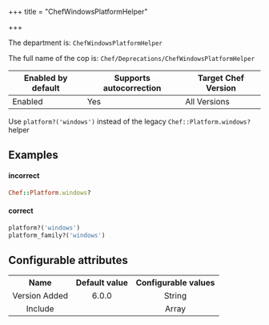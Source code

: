 +++
title = "ChefWindowsPlatformHelper"

+++

<!-- This content is automatically generated. See https://github.com/chef/chef-web-docs/blob/main/generated/README.md -->

The department is: `ChefWindowsPlatformHelper`

The full name of the cop is: `Chef/Deprecations/ChefWindowsPlatformHelper`

| Enabled by default | Supports autocorrection | Target Chef Version |
| --- | --- | --- |
| Enabled | Yes | All Versions |

Use `platform?('windows')` instead of the legacy `Chef::Platform.windows?` helper

## Examples


#### incorrect

```ruby
Chef::Platform.windows?
```

#### correct

```ruby
platform?('windows')
platform_family?('windows')
```

## Configurable attributes

<table>
<tbody><tr>
<th>Name</th>
<th>Default value</th>
<th>Configurable values</th>
</tr>
<tr>
<td style="text-align:center">Version Added</td>
<td style="text-align:center">6.0.0</td>
<td style="text-align:center">String</td>
</tr>
<tr><td style="text-align:center">Include</td>
<td style="text-align:center"><ul>
</ul>
</td>
<td style="text-align:center">Array</td>
</tr></tbody></table>
